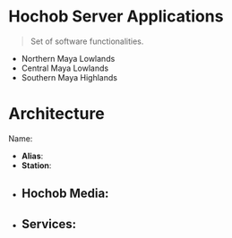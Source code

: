 # Hochob Server Applications

> Set of software functionalities.

- Northern Maya Lowlands
- Central Maya Lowlands
- Southern Maya Highlands

# Architecture

Name:

- __Alias__:
- __Station__:
- __Hochob Media__:
  - 
- __Services__:
  - 
